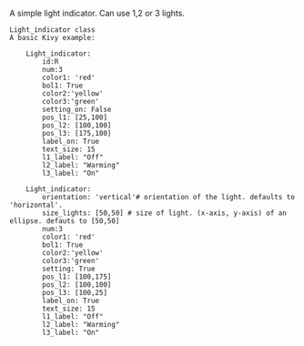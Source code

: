 A simple light indicator. Can use 1,2 or 3 lights.


	Light_indicator class
	A basic Kivy example:

		Light_indicator:
			id:R
			num:3
			color1: 'red'
			bol1: True
			color2:'yellow'
			color3:'green'
			setting_on: False
			pos_l1: [25,100]
			pos_l2: [100,100]
			pos_l3: [175,100]
			label_on: True
			text_size: 15
			l1_label: "Off"
			l2_label: "Warming"
			l3_label: "On"

		Light_indicator:
			orientation: 'vertical'# orientation of the light. defaults to 'horizontal'.
			size_lights: [50,50] # size of light. (x-axis, y-axis) of an ellipse. defauts to [50,50]
			num:3
			color1: 'red'
			bol1: True
			color2:'yellow'
			color3:'green'
			setting: True
			pos_l1: [100,175]
			pos_l2: [100,100]
			pos_l3: [100,25]
			label_on: True
			text_size: 15
			l1_label: "Off"
			l2_label: "Warming"
			l3_label: "On"
